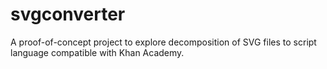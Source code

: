 svgconverter
============

A proof-of-concept project to explore decomposition of SVG files to script language compatible with Khan Academy.
